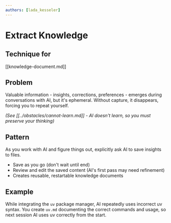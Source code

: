 ```yaml
---
authors: [lada_kesseler]
---
```


# Extract Knowledge

## Technique for
[[knowledge-document.md]]

## Problem
Valuable information - insights, corrections, preferences - emerges during conversations with AI, but it's ephemeral. Without capture, it disappears, forcing you to repeat yourself.

_(See [[../obstacles/cannot-learn.md]] - AI doesn't learn, so you must preserve your thinking)_

## Pattern
As you work with AI and figure things out, explicitly ask AI to save insights to files.
- Save as you go (don't wait until end)
- Review and edit the saved content (AI's first pass may need refinement)
- Creates reusable, restartable knowledge documents

## Example
While integrating the `uv` package manager, AI repeatedly uses incorrect uv syntax. You create `uv.md` documenting the correct commands and usage, so next session AI uses uv correctly from the start.

